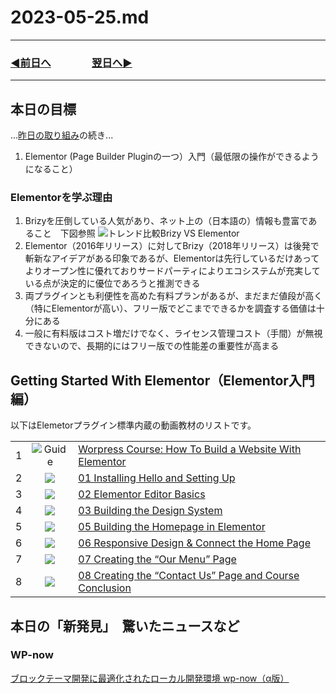 # 2023-05-25.md
---
### [◀️前日へ](https://github.com/yuasys/chatty-journal/blob/main/2023/05/2023-05-24.md)&emsp;&emsp;&emsp;&emsp;[翌日へ▶️](https://github.com/yuasys/chatty-journal/blob/main/2023/05/2023-05-26.md)
---

## 本日の目標

...[昨日の取り組み](https://github.com/yuasys/chatty-journal/blob/main/2023/05/2023-05-24.md)の続き...  

1. Elementor (Page Builder Pluginの一つ）入門（最低限の操作ができるようになること）

### Elementorを学ぶ理由

1. Brizyを圧倒している人気があり、ネット上の（日本語の）情報も豊富であること　下図参照
![トレンド比較Brizy VS Elementor](https://camo.githubusercontent.com/96e11fc051ff2ffdad629f613217ec6d995e963f5114073c86016578a30ed0f4/68747470733a2f2f6861636b6d642e696f2f5f75706c6f6164732f42795262397a7572332e706e67)
2. Elementor（2016年リリース）に対してBrizy（2018年リリース）は後発で斬新なアイデアがある印象であるが、Elementorは先行しているだけあってよりオープン性に優れておりサードパーティによりエコシステムが充実している点が決定的に優位であろうと推測できる
3. 両プラグインとも利便性を高めた有料プランがあるが、まだまだ値段が高く（特にElementorが高い）、フリー版でどこまでできるかを調査する価値は十分にある
4. 一般に有料版はコスト増だけでなく、ライセンス管理コスト（手間）が無視できないので、長期的にはフリー版での性能差の重要性が高まる

Getting Started With Elementor（Elementor入門編）
---

以下はElemetorプラグイン標準内蔵の動画教材のリストです。

||||
|-|:----:|:--|
| 1   | ![Guide](https://i.ytimg.com/vi/icTcREd1tAg/hqdefault.jpg?sqp=-oaymwEcCPYBEIoBSFXyq4qpAw4IARUAAIhCGAFwAcABBg==&rs=AOn4CLBbuKhGgqVwqEd3WJxgPCkOE2x7zQ) | [Worpress Course: How To Build a Website With Elementor](https://youtu.be/icTcREd1tAg)  |
| 2   |     ![](https://i.ytimg.com/vi/WAEhISns8NA/hqdefault.jpg?sqp=-oaymwEbCKgBEF5IVfKriqkDDggBFQAAiEIYAXABwAEG&rs=AOn4CLDtR_mJrZnhEgaG8fJ5BMheUGsB-Q)      | [01 Installing Hello and Setting Up]()                                                  |
| 3   |     ![](https://i.ytimg.com/vi/4G3YjWnQE-o/hqdefault.jpg?sqp=-oaymwEbCKgBEF5IVfKriqkDDggBFQAAiEIYAXABwAEG&rs=AOn4CLCGlWyqt5JNvIlUmj3R2eLBM-rQVg)      | [02 Elementor Editor Basics](https://youtu.be/4G3YjWnQE-o)                              |
| 4   |     ![](https://i.ytimg.com/vi/i7d9Pn1yZFs/hqdefault.jpg?sqp=-oaymwEbCKgBEF5IVfKriqkDDggBFQAAiEIYAXABwAEG&rs=AOn4CLA5kK3uoPPXSHJYemu44HZkmtbSgg)      | [03 Building the Design System](https://youtu.be/i7d9Pn1yZFs)                           |
| 5   |     ![](https://i.ytimg.com/vi/LjQptEShDJo/hqdefault.jpg?sqp=-oaymwEbCKgBEF5IVfKriqkDDggBFQAAiEIYAXABwAEG&rs=AOn4CLAxuYtDNzoByYdn-0ReddbXieRrlQ)      | [05 Building the Homepage in Elementor](https://youtu.be/LjQptEShDJo)                   |
| 6   |     ![](https://i.ytimg.com/vi/sNLlysb87gY/hqdefault.jpg?sqp=-oaymwEbCKgBEF5IVfKriqkDDggBFQAAiEIYAXABwAEG&rs=AOn4CLAq4iQzbQF9-ELDbLRCJXjKopz5Xw)      | [06 Responsive Design & Connect the Home Page](https://youtu.be/sNLlysb87gY)            |
| 7   |     ![](https://i.ytimg.com/vi/9rWCfTTlpOo/hqdefault.jpg?sqp=-oaymwEbCKgBEF5IVfKriqkDDggBFQAAiEIYAXABwAEG&rs=AOn4CLDdThI8eNGyD5bkGd1kVDTArz7i1w)      | [07 Creating the “Our Menu” Page](https://youtu.be/9rWCfTTlpOo)                         |
| 8   |     ![](https://i.ytimg.com/vi/ksTvSAqjfyM/hqdefault.jpg?sqp=-oaymwEbCKgBEF5IVfKriqkDDggBFQAAiEIYAXABwAEG&rs=AOn4CLDpTpvvc8XMXP0X5cyKXXMW1A3urg)      | [08 Creating the “Contact Us” Page and Course Conclusion](https://youtu.be/ksTvSAqjfyM) |

## 本日の「新発見」　驚いたニュースなど

### WP-now

[ブロックテーマ開発に最適化されたローカル開発環境 wp-now（α版）](https://youtu.be/kKLoKHQrVIA)


